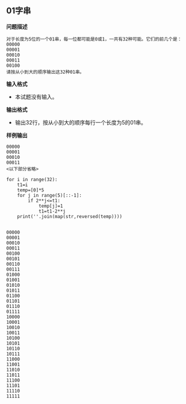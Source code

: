 ## 01字串

**问题描述**

```
对于长度为5位的一个01串，每一位都可能是0或1，一共有32种可能。它们的前几个是：
00000
00001
00010
00011
00100
请按从小到大的顺序输出这32种01串。
```

**输入格式**

- 本试题没有输入。

**输出格式**

- 输出32行，按从小到大的顺序每行一个长度为5的01串。 

**样例输出**

```
00000
00001
00010
00011
<以下部分省略> 
```


```
for i in range(32):
    t1=i
    temp=[0]*5
    for j in range(5)[::-1]:
        if 2**j<=t1:
            temp[j]=1
            t1=t1-2**j
    print(''.join(map(str,reversed(temp))))
        
```

    00000
    00001
    00010
    00011
    00100
    00101
    00110
    00111
    01000
    01001
    01010
    01011
    01100
    01101
    01110
    01111
    10000
    10001
    10010
    10011
    10100
    10101
    10110
    10111
    11000
    11001
    11010
    11011
    11100
    11101
    11110
    11111


